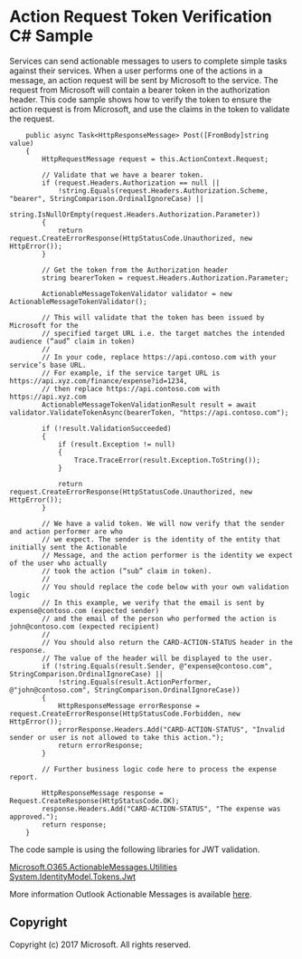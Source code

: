 # Action Request Token Verification C# Sample

Services can send actionable messages to users to complete simple tasks against their services. When a user performs one of the actions in a message, an action request will be sent by Microsoft to the service. The request from Microsoft will contain a bearer token in the authorization header. This code sample shows how to verify the token to ensure the action request is from Microsoft, and use the claims in the token to validate the request.

        public async Task<HttpResponseMessage> Post([FromBody]string value)
        {
            HttpRequestMessage request = this.ActionContext.Request;

            // Validate that we have a bearer token.
            if (request.Headers.Authorization == null ||
                !string.Equals(request.Headers.Authorization.Scheme, "bearer", StringComparison.OrdinalIgnoreCase) ||
                string.IsNullOrEmpty(request.Headers.Authorization.Parameter))
            {
                return request.CreateErrorResponse(HttpStatusCode.Unauthorized, new HttpError());
            }
            
            // Get the token from the Authorization header
            string bearerToken = request.Headers.Authorization.Parameter;
            
            ActionableMessageTokenValidator validator = new ActionableMessageTokenValidator();
            
            // This will validate that the token has been issued by Microsoft for the
            // specified target URL i.e. the target matches the intended audience (“aud” claim in token)
            // 
            // In your code, replace https://api.contoso.com with your service’s base URL.
            // For example, if the service target URL is https://api.xyz.com/finance/expense?id=1234,
            // then replace https://api.contoso.com with https://api.xyz.com
            ActionableMessageTokenValidationResult result = await validator.ValidateTokenAsync(bearerToken, "https://api.contoso.com");

            if (!result.ValidationSucceeded)
            {
                if (result.Exception != null)
                {
                    Trace.TraceError(result.Exception.ToString());
                }

                return request.CreateErrorResponse(HttpStatusCode.Unauthorized, new HttpError());
            }

            // We have a valid token. We will now verify that the sender and action performer are who
            // we expect. The sender is the identity of the entity that initially sent the Actionable 
            // Message, and the action performer is the identity we expect of the user who actually 
            // took the action (“sub” claim in token). 
            // 
            // You should replace the code below with your own validation logic 
            // In this example, we verify that the email is sent by expense@contoso.com (expected sender)
            // and the email of the person who performed the action is john@contoso.com (expected recipient)
            //
            // You should also return the CARD-ACTION-STATUS header in the response.
            // The value of the header will be displayed to the user.
            if (!string.Equals(result.Sender, @"expense@contoso.com", StringComparison.OrdinalIgnoreCase) ||
                !string.Equals(result.ActionPerformer, @"john@contoso.com", StringComparison.OrdinalIgnoreCase))
            {
                HttpResponseMessage errorResponse = request.CreateErrorResponse(HttpStatusCode.Forbidden, new HttpError());
                errorResponse.Headers.Add("CARD-ACTION-STATUS", "Invalid sender or user is not allowed to take this action.");
                return errorResponse;
            }

            // Further business logic code here to process the expense report.

            HttpResponseMessage response = Request.CreateResponse(HttpStatusCode.OK);
            response.Headers.Add("CARD-ACTION-STATUS", "The expense was approved.");
            return response;
        }

The code sample is using the following libraries for JWT validation.   

[Microsoft.O365.ActionableMessages.Utilities](https://www.nuget.org/packages/Microsoft.O365.ActionableMessages.Utilities)   
[System.IdentityModel.Tokens.Jwt](https://www.nuget.org/packages/System.IdentityModel.Tokens.Jwt)
        
More information Outlook Actionable Messages is available [here](https://dev.outlook.com/actions).

## Copyright
Copyright (c) 2017 Microsoft. All rights reserved.

